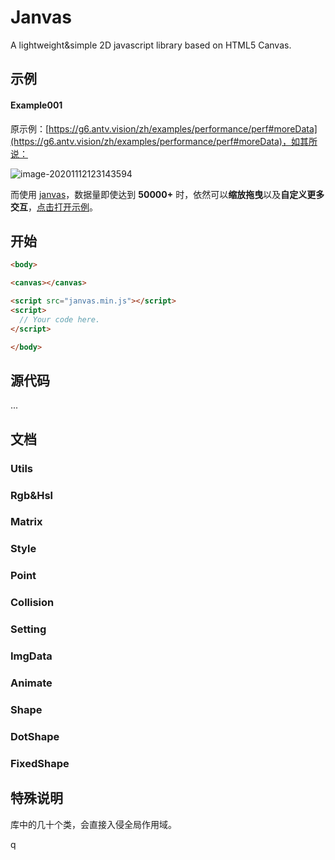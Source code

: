 # Janvas

A lightweight&amp;simple 2D javascript library based on HTML5 Canvas.

## 示例

#### Example001

原示例：[https://g6.antv.vision/zh/examples/performance/perf#moreData](https://g6.antv.vision/zh/examples/performance/perf#moreData)，如其所说：

![image-20201112123143594](https://cdn.jsdelivr.net/gh/JarenChow/ImageHosting@master/image/janvas/image-20201112123143594.png)

而使用 [janvas](./janvas.min.js)，数据量即使达到 **50000\+** 时，依然可以**缩放拖曳**以及**自定义更多交互**，[点击打开示例](https://jarenchow.github.io/Janvas/example001.html)。

## 开始

```html
<body>

<canvas></canvas>

<script src="janvas.min.js"></script>
<script>
  // Your code here.
</script>

</body>
```

## 源代码

...

## 文档

### Utils

### Rgb&Hsl

### Matrix

### Style

### Point

### Collision

### Setting

### ImgData

### Animate

### Shape

### DotShape

### FixedShape

## 特殊说明

库中的几十个类，会直接入侵全局作用域。

q